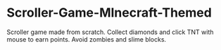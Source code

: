 # Scroller-Game-MInecraft-Themed
Scroller game made from scratch. Collect diamonds and click TNT with mouse to earn points. Avoid zombies and slime blocks. 
